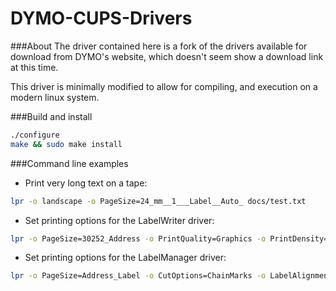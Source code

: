 # DYMO-CUPS-Drivers
###About
The driver contained here is a fork of the drivers available for download
from DYMO's website, which doesn't seem show a download link at this time.

This driver is minimally modified to allow for compiling, and execution on a modern linux system.

###Build and install
```bash
./configure
make && sudo make install
```

###Command line examples

- Print very long text on a tape:
```bash
lpr -o landscape -o PageSize=24_mm__1___Label__Auto_ docs/test.txt
```

- Set printing options for the LabelWriter driver:
```bash
lpr -o PageSize=30252_Address -o PrintQuality=Graphics -o PrintDensity=Light docs/test.txt
```

- Set printing options for the LabelManager driver:
```bash
lpr -o PageSize=Address_Label -o CutOptions=ChainMarks -o LabelAlignment=Right -o TapeColor=1
```


